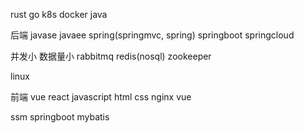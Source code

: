 rust
go  k8s docker
java

后端
javase javaee spring(springmvc, spring) springboot springcloud

并发小 数据量小
rabbitmq redis(nosql) zookeeper 

linux 

前端
vue react javascript html css 
nginx vue


ssm springboot mybatis